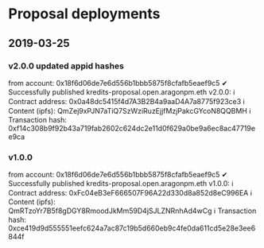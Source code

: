 # Proposal deployments

## 2019-03-25

### v2.0.0 updated appid hashes
from account: 0x18f6d06de7e6d556b1bbb5875f8cfafb5eaef9c5
 ✔ Successfully published kredits-proposal.open.aragonpm.eth v2.0.0: 
 ℹ Contract address: 0x0a48dc5415f4d7A3B2B4a9aaD4A7a8775f923ce3
 ℹ Content (ipfs): QmZej9xPJN7aTiQ7SzWziRuzEjjfMzjPakcGYcoN8QQBMH
 ℹ Transaction hash: 0xf14c308b9f92b43a719fab2602c624dc2e11d0f629a0be9a6ec8ac47719ee9ca

### v1.0.0
from account: 0x18f6d06de7e6d556b1bbb5875f8cfafb5eaef9c5
 ✔ Successfully published kredits-proposal.open.aragonpm.eth v1.0.0: 
 ℹ Contract address: 0xFc04eB3eF666507F96A22d330d8a852d8eC996EA
 ℹ Content (ipfs): QmRTzoYr7B5f8gDGY8RmoodJkMm59D4jSJLZNRnhAd4wCg
 ℹ Transaction hash: 0xce419d9d555551eefc624a7ac87c19b5d660eb9c4fe0da611cd5e28e3ee6844f
